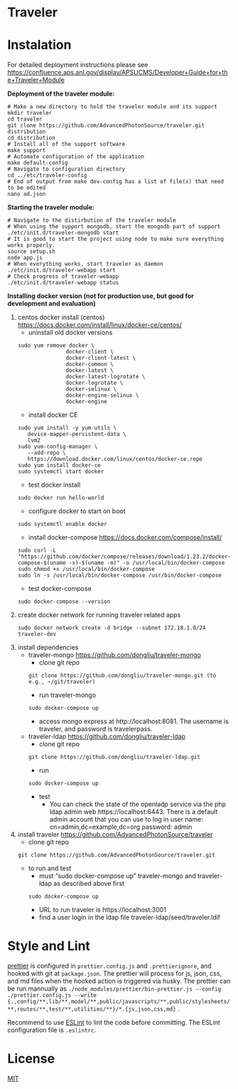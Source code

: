 # Traveler

# Instalation

For detailed deployment instructions please see https://confluence.aps.anl.gov/display/APSUCMS/Developer+Guide+for+the+Traveler+Module

**Deployment of the traveler module:**

    # Make a new directory to hold the traveler module and its support
    mkdir traveler
    cd traveler
    git clone https://github.com/AdvancedPhotonSource/traveler.git distribution
    cd distribution
    # Install all of the support software
    make support
    # Automate configuration of the application
    make default-config
    # Navigate to configuration directory
    cd ../etc/traveler-config
    # End of output from make dev-config has a list of file(s) that need to be edited
    nano ad.json

**Starting the traveler module:**

    # Navigate to the distirbution of the traveler module
    # When using the support mongodb, start the mongodb part of support
    ./etc/init.d/traveler-mongodb start
    # It is good to start the project using node to make sure everything works properly.
    source setup.sh
    node app.js
    # When everything works, start traveler as daemon
    ./etc/init.d/traveler-webapp start
    # Check progress of traveler-webapp
    ./etc/init.d/traveler-webapp status

**Installing docker version (not for production use, but good for development and evaluation)**

1. centos docker install (centos) https://docs.docker.com/install/linux/docker-ce/centos/
   * uninstall old docker versions
   ```
   sudo yum remove docker \
                  docker-client \
                  docker-client-latest \
                  docker-common \
                  docker-latest \
                  docker-latest-logrotate \
                  docker-logrotate \
                  docker-selinux \
                  docker-engine-selinux \
                  docker-engine
   ```
   * install docker CE
   ```
   sudo yum install -y yum-utils \
      device-mapper-persistent-data \
      lvm2
   sudo yum-config-manager \
      --add-repo \
      https://download.docker.com/linux/centos/docker-ce.repo
   sudo yum install docker-ce
   sudo systemctl start docker
   ```
   * test docker install
   ```
   sudo docker run hello-world
   ```
   * configure docker to start on boot
   ```
   sudo systemctl enable docker
   ```
   * install docker-compose https://docs.docker.com/compose/install/
   ```
   sudo curl -L "https://github.com/docker/compose/releases/download/1.23.2/docker-compose-$(uname -s)-$(uname -m)" -o /usr/local/bin/docker-compose
   sudo chmod +x /usr/local/bin/docker-compose
   sudo ln -s /usr/local/bin/docker-compose /usr/bin/docker-compose
   ```
   * test docker-compose
   ```
   sudo docker-compose --version
   ```
2. create docker network for running traveler related apps
   ```
   sudo docker network create -d bridge --subnet 172.18.1.0/24 traveler-dev
   ```
3. install dependencies
   * traveler-mongo https://github.com/dongliu/traveler-mongo
      * clone git repo
      ```
      git clone https://github.com/dongliu/traveler-mongo.git (to e.g., ~/git/traveler)
      ```
      * run traveler-mongo
      ```
      sudo docker-compose up
      ```
      * access mongo express at http://localhost:8081. The username is traveler, and password is travelerpass.
   * traveler-ldap https://github.com/dongliu/traveler-ldap
      * clone git repo
      ```
      git clone https://github.com/dongliu/traveler-ldap.git
      ```
      * run
      ```
      sudo docker-compose up
      ```
      * test
         * You can check the state of the openladp service via the php ldap admin web https://localhost:6443. There is a default admin account that you can use to log in user name: cn=admin,dc=example,dc=org password: admin
4. install traveler https://github.com/AdvancedPhotonSource/traveler
   * clone git repo
   ```
   git clone https://github.com/AdvancedPhotonSource/traveler.git
   ```
   * to run and test
      * must “sudo docker-compose up” traveler-mongo and traveler-ldap as described above first
      ```
      sudo docker-compose up
      ```
      * URL to run traveler is https://localhost:3001
      * find a user login in the ldap file traveler-ldap/seed/traveler.ldif


# Style and Lint

[prettier](https://prettier.io/) is configured in `prettier.config.js` and `.prettierignore`, and hooked with git at `package.json`. The prettier will process for js, json, css, and md files when the hooked action is triggered via husky. The prettier can be run mannually as
`./node_modules/prettier/bin-prettier.js --config ./prettier.config.js --write {.,config/**,lib/**,model/**,public/javascripts/**,public/stylesheets/**,routes/**,test/**,utilities/**}/*.{js,json,css,md}` .

Recommend to use [ESLint](http://eslint.org/) to lint the code before committing. The ESLint configuration file is `.eslintrc`.

# License

[MIT](https://github.com/dongliu/traveler/blob/master/LICENSE.md)
